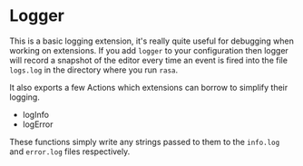 Logger
======

This is a basic logging extension, it's really quite useful for debugging when
working on extensions. If you add `logger` to your configuration then logger will
record a snapshot of the editor every time an event is fired into the file `logs.log`
in the directory where you run `rasa`. 

It also exports a few Actions which extensions can borrow to simplify their logging.

-   logInfo
-   logError

These functions simply write any strings passed to them to the `info.log` and
`error.log` files respectively.
